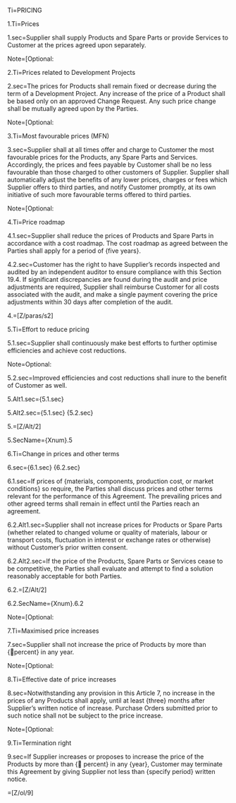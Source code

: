 Ti=PRICING

1.Ti=Prices

1.sec=Supplier shall supply Products and Spare Parts or provide Services to Customer at the prices agreed upon separately.

Note=[Optional:

2.Ti=Prices related to Development Projects

2.sec=The prices for Products shall remain fixed or decrease during the term of a Development Project. Any increase of the price of a Product shall be based only on an approved Change Request. Any such price change shall be mutually agreed upon by the Parties.

Note=[Optional: 

3.Ti=Most favourable prices (MFN)

3.sec=Supplier shall at all times offer and charge to Customer the most favourable prices for the Products, any Spare Parts and Services. Accordingly, the prices and fees payable by Customer shall be no less favourable than those charged to other customers of Supplier. Supplier shall automatically adjust the benefits of any lower prices, charges or fees which Supplier offers to third parties, and notify Customer promptly, at its own initiative of such more favourable terms offered to third parties.

Note=[Optional: 

4.Ti=Price roadmap

4.1.sec=Supplier shall reduce the prices of Products and Spare Parts in accordance with a cost roadmap. The cost roadmap as agreed between the Parties shall apply for a period of {five years}.

4.2.sec=Customer has the right to have Supplier’s records inspected and audited by an independent auditor to ensure compliance with this Section 19.4. If significant discrepancies are found during the audit and price adjustments are required, Supplier shall reimburse Customer for all costs associated with the audit, and make a single payment covering the price adjustments within 30 days after completion of the audit.

4.=[Z/paras/s2]

5.Ti=Effort to reduce pricing

5.1.sec=Supplier shall continuously make best efforts to further optimise efficiencies and achieve cost reductions. 

Note=Optional: 

5.2.sec=Improved efficiencies and cost reductions shall inure to the benefit of Customer as well.

5.Alt1.sec={5.1.sec}

5.Alt2.sec={5.1.sec} {5.2.sec}

5.=[Z/Alt/2]

5.SecName={Xnum}.5

6.Ti=Change in prices and other terms

6.sec={6.1.sec} {6.2.sec}

6.1.sec=If prices of {materials, components, production cost, or market conditions} so require, the Parties shall discuss prices and other terms relevant for the performance of this Agreement. The prevailing prices and other agreed terms shall remain in effect until the Parties reach an agreement.

6.2.Alt1.sec=Supplier shall not increase prices for Products or Spare Parts (whether related to changed volume or quality of materials, labour or transport costs, fluctuation in interest or exchange rates or otherwise) without Customer’s prior written consent.

6.2.Alt2.sec=If the price of the Products, Spare Parts or Services cease to be competitive, the Parties shall evaluate and attempt to find a solution reasonably acceptable for both Parties.

6.2.=[Z/Alt/2]

6.2.SecName={Xnum}.6.2

Note=[Optional: 

7.Ti=Maximised price increases

7.sec=Supplier shall not increase the price of Products by more than {percent} in any year.

Note=[Optional: 

8.Ti=Effective date of price increases

8.sec=Notwithstanding any provision in this Article 7, no increase in the prices of any Products shall apply, until at least {three} months after Supplier’s written notice of increase. Purchase Orders submitted prior to such notice shall not be subject to the price increase.

Note=[Optional:

9.Ti=Termination right

9.sec=If Supplier increases or proposes to increase the price of the Products by more than { percent} in any {year}, Customer may terminate this Agreement by giving Supplier not less than {specify period} written notice.

=[Z/ol/9]
